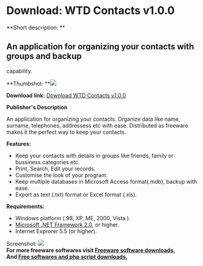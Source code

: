 # Download: WTD Contacts v1.0.0

**Short description: **

## An application for organizing your contacts with groups and backup
capability.

  
**Thumbshot: **![](http://www.freewarefiles.com/screenshot/wtdcontacts_md.jpg)   
  
**Download link:** [Download WTD Contacts v1.0.0](http://freesoftwares.boysofts.com/WTD-Contacts-V_program_35771.html)  
  

**Publisher's Description**  
  

An application for organizing your contacts. Organize data like name, surname,
telephones, addressess etc with ease. Distributed as freeware makes it the
perfect way to keep your contacts.

**Features:**

  * Keep your contacts with details in groups like friends, family or bussiness categories etc. 
  * Print, Search, Edit your records. 
  * Customise the look of your program. 
  * Keep multiple databases in Microsoft Access format(.mdb), backup with ease. 
  * Export as text (.txt) format or Excel format (.xls). 

**Requirements:**

  * Windows platform ( 98, XP, ME, 2000, Vista ). 
  * [Microsoft .NET Framework 2.0](http://www.freewarefiles.com/program_10_108_16026.html), or higher. 
  * Internet Exprorer 5.5 (or higher). 

  
  
Screenshot: ![](http://www.freewarefiles.com/screenshot/wtdcontacts.jpg)  
**For more freeware softwares visit [Freeware software downloads.](http://freesoftwares.boysofts.com/)**   
**And [Free softwares and php script downloads.](http://www.boysofts.com/)**

